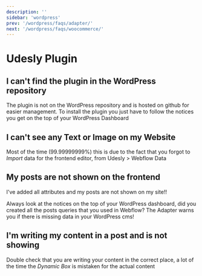 ```yaml
---
description: ''
sidebar: 'wordpress'
prev: '/wordpress/faqs/adapter/'
next: '/wordpress/faqs/woocommerce/'
---
```


# Udesly Plugin

## I can't find the plugin in the WordPress repository

The plugin is not on the WordPress repository and is hosted on github for easier management. To install the plugin you just have to follow the notices you get on the top of your WordPress Dashboard

## I can't see any Text or Image on my Website

Most of the time (99.99999999%) this is due to the fact that you forgot to *Import* data for the frontend editor, from Udesly > Webflow Data

## My posts are not shown on the frontend

I've added all attributes and my posts are not shown on my site!! 

Always look at the notices on the top of your WordPress dashboard, did you created all the posts queries that you used in Webflow? The Adapter warns you if there is missing data in your WordPress cms!

## I'm writing my content in a post and is not showing

Double check that you are writing your content in the correct place, a lot of the time the *Dynamic Box* is mistaken for the actual content